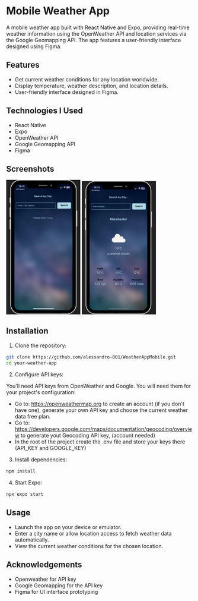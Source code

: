 # Mobile Weather App

A mobile weather app built with React Native and Expo, providing real-time weather information using the OpenWeather API and location services via the Google Geomapping API. The app features a user-friendly interface designed using Figma.

## Features

- Get current weather conditions for any location worldwide.
- Display temperature, weather description, and location details.
- User-friendly interface designed in Figma.

## Technologies I Used

- React Native
- Expo
- OpenWeather API
- Google Geomapping API
- Figma

## Screenshots
<div style="justify-content: center;">
  <img src="./assets/Screenshot1.png" width="200" alt="Screenshot 1">
  <img src="./assets/Screenshot2.png" width="200" alt="Screenshot 2">
</div>

## Installation

1. Clone the repository:

```bash
git clone https://github.com/alessandro-001/WeatherAppMobile.git
cd your-weather-app
```

2. Configure API keys:

You'll need API keys from OpenWeather and Google. You will need them for your project's configuration:
- Go to: https://openweathermap.org to create an account (if you don't have one), generate your own API key and choose the current weather data free plan.
- Go to: https://developers.google.com/maps/documentation/geocoding/overview to generate yout Geocoding API key, (account needed) 
- In the root of the project create the .env file and store your keys there (API_KEY and GOOGLE_KEY)

3. Install dependencies:
```bash
npm install
```

4. Start Expo:
```bash
npx expo start
```

## Usage
- Launch the app on your device or emulator.
- Enter a city name or allow location access to fetch weather data automatically.
- View the current weather conditions for the chosen location.

## Acknowledgements
- Openweather for API key
- Google Geomapping for the API key
- Figma for UI interface prototyping



